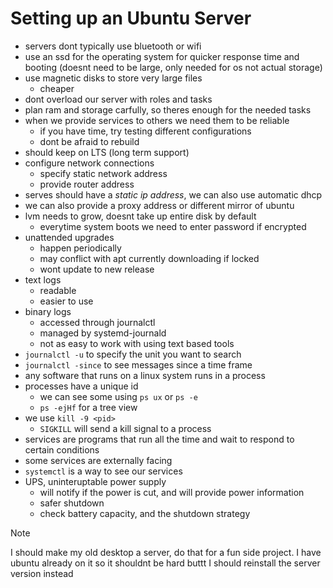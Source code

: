 # Setting up an Ubuntu Server
- servers dont typically use bluetooth or wifi
- use an ssd for the operating system for quicker response time and booting (doesnt need to be large, only needed for os not actual storage)
- use magnetic disks to store very large files
  - cheaper
- dont overload our server with roles and tasks
- plan ram and storage carfully, so theres enough for the needed tasks
- when we provide services to others we need them to be reliable
  - if you have time, try testing different configurations
  - dont be afraid to rebuild
- should keep on LTS (long term support)
- configure network connections
  - specify static network address
  - provide router address
- serves should have a _static ip address_, we can also use automatic dhcp
- we can also provide a proxy address or different mirror of ubuntu
- lvm needs to grow, doesnt take up entire disk by default
    - everytime system boots we need to enter password if encrypted
- unattended upgrades
  - happen periodically
  - may conflict with apt currently downloading if locked
  - wont update to new release
- text logs
  - readable
  - easier to use
- binary logs
  - accessed through journalctl
  - managed by systemd-journald
  - not as easy to work with using text based tools
- `journalctl -u` to specify the unit you want to search
- `journalctl -since` to see messages since a time frame
- any software that runs on a linux system runs in a process
- processes have a unique id
  - we can see some using `ps ux` or `ps -e`
  - `ps -ejHf` for a tree view
- we use `kill -9 <pid>`
  - `SIGKILL` will send a kill signal to a process
- services are programs that run all the time and wait to respond to certain conditions
- some services are externally facing
- `systemctl` is a way to see our services
- UPS, uninteruptable power supply
  - will notify if the power is cut, and will provide power information
  - safer shutdown
  - check battery capacity, and the shutdown strategy

> [!NOTE]
> I should make my old desktop a server, do that for a fun side project. I have ubuntu already on it so it shouldnt be hard
> buttt I should reinstall the server version instead
